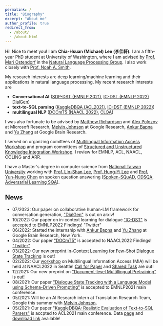 ```yaml
---
permalink: /
title: "Biography"
excerpt: "About me"
author_profile: true
redirect_from: 
  - /about/
  - /about.html
---
```




Hi! Nice to meet you! I am **Chia-Hsuan (Michael) Lee (李佳軒)**.
I am a fifth-year PhD student at University of Washington, where I am advised by [Prof. Mari Ostendorf](https://people.ece.uw.edu/ostendorf/) in the [Natural Language Processing Group](https://nlp.washington.edu/). I also work closely with [Prof. Noah A. Smith](https://nasmith.github.io/).

My research interests are deep learning/machine learning and their applications in natural language processing. 
My recent research interests are 
- **Conversational AI** ([SDP-DST (EMNLP 2021)](https://aclanthology.org/2021.emnlp-main.404/), [IC-DST (EMNLP 2022)](https://aclanthology.org/2022.findings-emnlp.193/) [DialGen](https://arxiv.org/abs/2307.07047))
- **text-to-SQL parsing** ([KaggleDBQA (ACL2021)](https://aclanthology.org/2021.acl-long.176/), [IC-DST (EMNLP 2022)](https://aclanthology.org/2022.findings-emnlp.193/))
- **multilingual NLP** ([DOCmT5 (NAACL 2022)](https://aclanthology.org/2022.findings-naacl.32/),  [CLQA](https://arxiv.org/abs/1907.06042))

I was also fortunate to be advised by [Matthew Richardson](https://scholar.google.com/citations?user=IT-vb_kAAAAJ&hl=en) and [Alex Polozov](https://alexpolozov.com/) at Microsoft Research, [Melvin Johnson](https://scholar.google.com/citations?user=g4oMRgsAAAAJ&hl=en) at Google Research, [Ankur Bapna](https://scholar.google.com/citations?user=6xaz-r0AAAAJ&hl=en) and [Yu Zhang](https://scholar.google.com/citations?user=EilVnKwAAAAJ&hl=en) at Google Brain Research. 

I served on organzing comittees of [Multilingual Information Access Workshop](https://mia-workshop.github.io/) and program committees of [Structured and Unstructured Knowledge Integration Workshop](https://suki-workshop.github.io/organization). I review for EMNLP, ACL, NAACL, COLING and ARR. 

I have a Master's degree in computer science from [National Taiwan University](https://www.ntu.edu.tw/) working with [Prof. Lin-Shan Lee](https://scholar.google.com.tw/citations?hl=zh-TW&user=23zBJqIAAAAJ&view_op=list_works&sortby=pubdate), [Prof. Hung-Yi Lee](http://speech.ee.ntu.edu.tw/~tlkagk/) and [Prof. Yun-Nung Chen](https://www.csie.ntu.edu.tw/~yvchen/) on spoken question answering ([Spoken-SQuAD](https://www.isca-speech.org/archive/pdfs/interspeech_2018/lee18d_interspeech.pdf), [ODSQA](https://arxiv.org/abs/1904.07904), [Adversarial Learning SQA](https://arxiv.org/abs/1808.02280)). 

## News
- 07/2023: Our paper on collaborative human-LM framework for conversation generation, ["DialGen"](https://arxiv.org/abs/2307.07047) is out on arxiv!
- 10/2022: Our paper on in-context learning for dialogue ["IC-DST"](https://arxiv.org/abs/2203.08568) is accepted to EMNLP2022 Findings! ["Twitter"](https://mobile.twitter.com/huyushi98/status/1529208385865797632)
- 06/2022: Started the internship with [Ankur Bapna](https://twitter.com/ankurbpn) and [Yu Zhang](https://scholar.google.com/citations?user=EilVnKwAAAAJ&hl=en) at Google Brain Research, New York. 
- 04/2022: Our paper ["DOCmT5"](https://aclanthology.org/2022.findings-naacl.32/) is accepted to NAACL2022 Findings! ["Twitter"](https://twitter.com/ChiahsuanL/status/1512582119440064512)
- 03/2022: Our new preprint [In-Context Learning for Few-Shot Dialogue State Tracking](https://arxiv.org/abs/2203.08568) is out! 
- 02/2022: Our [workshop](https://mia-workshop.github.io/) on Multilingual Information Access (MIA) will be held at NAACL2022 in Seattle! [Call for Paper](https://mia-workshop.github.io/cfp.html) and [Shared Task](https://mia-workshop.github.io/shared_task.html) are out!
- 12/2021: Our new preprint on ["Document-level Multillingual Pretraining"](https://arxiv.org/abs/2112.08709) is out!
- 08/2021: Our paper ["Dialogue State Tracking with a Language Model using Schema-Driven Prompting"](https://aclanthology.org/2021.emnlp-main.404/) is accepted to EMNLP2021 main conference.
- 05/2021: Will be an AI Research intern at Translation Research Team, Google this summer with [Melvin Johnson](https://scholar.google.com/citations?user=g4oMRgsAAAAJ&hl=en).
- 05/2021: Our paper ["KaggleDBQA: Realistic Evaluation of Text-to-SQL Parsers"](https://aclanthology.org/2021.acl-long.176/) is accpted to ACL2021 main conference. Data [page](https://github.com/chiahsuan156/KaggleDBQA) and [download link](https://www.microsoft.com/en-us/research/publication/kaggledbqa-realistic-evaluation-of-text-to-sql-parsers/) available! 
